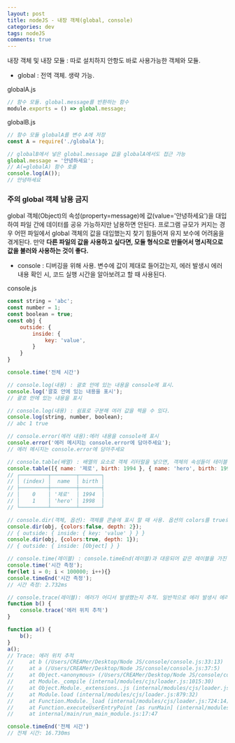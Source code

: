 ```yaml
---  
layout: post
title: nodeJS - 내장 객체(global, console)
categories: dev
tags: nodeJS
comments: true
---
```


내장 객체 및 내장 모듈 : 따로 설치하지 안항도 바로 사용가능한 객체와 모듈.

- global : 전역 객체. 생략 가능.

globalA.js
```javascript
// 함수 모듈. global.message를 반환하는 함수
module.exports = () => global.message;
```

globalB.js
```javascript
// 함수 모듈 globalA를 변수 A에 저장
const A = require('./globalA');

// globalB에서 넣은 global.message 값을 globalA에서도 접근 가능
global.message = '안녕하세요';
// A(=globalA) 함수 호출
console.log(A());
// 안녕하세요
```

### 주의 global 객체 남용 금지
global 객체(Object)의 속성(property=message)에 값(value='안녕하세요')을 대입하여 파일 간에 데이터를 공유 가능하지만 남용하면 안된다. 프로그램 규모가 커지는 경우 어떤 파일에서 global 객체의 값을 대입했는지 찾기 힘들어져 유지 보수에 어려움을 겪게된다. 만약 **다른 파일의 값을 사용하고 싶다면, 모듈 형식으로 만들어서 명시적으로 값을 불러와 사용하는 것이 좋다.**

- console : 디버깅을 위해 사용. 변수에 값이 제대로 들어갔는지, 에러 발생시 에러 내용 확인 시, 코드 실행 시간을 알아보려고 할 때 사용된다.

console.js
```javascript
const string = 'abc';
const number = 1;
const boolean = true;
const obj {
    outside: {
        inside: {
            key: 'value',
        }
    }
}

console.time('전체 시간')

// console.log(내용) : 괄호 안에 있는 내용을 console에 표시.
console.log('괄호 안에 있는 내용을 표시');
// 괄호 안에 있는 내용을 표시

// console.log(내용) : 쉼표로 구분해 여러 값을 찍을 수 있다.
console.log(string, number, boolean);
// abc 1 true

// console.error(에러 내용):에러 내용을 console에 표시
console.error('에러 메시지는 console.error에 담아주세요');
// 에러 메시지는 console.error에 담아주세요

// console.table(배열) : 배열의 요소로 객체 리터럴을 넣으면, 객체의 속성들이 테이블 형식으로 표현
console.table([{ name: '제로', birth: 1994 }, { name: 'hero', birth: 1998}])
// ┌─────────┬────────┬───────┐
// │ (index) │  name  │ birth │
// ├─────────┼────────┼───────┤
// │    0    │ '제로'  │ 1994  │
// │    1    │ 'hero' │ 1998  │
// └─────────┴────────┴───────┘

// console.dir(객체, 옵션): 객체를 콘솔에 표시 할 때 사용. 옵션의 colors를 true로 하면 콘솔에 색이 추가. depth는 객체 안의 객체를 몇 단계 까지 보여줄지를 결정하며 기본값은 2다.
console.dir(obj, {colors:false, depth: 2});
// { outside: { inside: { key: 'value' } } }
console.dir(obj, {colors:true, depth: 1});
// { outside: { inside: [Object] } }

// console.time(레이블) : console.timeEnd(레이블)과 대응되어 같은 레이블을 가진 time과 timeEnd 사이의 시간을 측정한다.
console.time('시간 측정');
for(let i = 0; i < 100000; i++){}
console.timeEnd('시간 측정');
// 시간 측정: 2.732ms

// console.trace(레이블): 에러가 어디서 발생했는지 추적. 일반적으로 에러 발생시 에러 위치를 알려주므로 자주 사용하지 않지만, 위치가 나오지 않는 경우 사용하면 좋다.
function b() {
    console.trace('에러 위치 추적')
}

function a() {
    b();
}
a();
// Trace: 에러 위치 추적
//     at b (/Users/CREAMer/Desktop/Node JS/console/console.js:33:13)
//     at a (/Users/CREAMer/Desktop/Node JS/console/console.js:37:5)
//     at Object.<anonymous> (/Users/CREAMer/Desktop/Node JS/console/console.js:39:1)
//     at Module._compile (internal/modules/cjs/loader.js:1015:30)
//     at Object.Module._extensions..js (internal/modules/cjs/loader.js:1035:10)
//     at Module.load (internal/modules/cjs/loader.js:879:32)
//     at Function.Module._load (internal/modules/cjs/loader.js:724:14)
//     at Function.executeUserEntryPoint [as runMain] (internal/modules/run_main.js:60:12)
//     at internal/main/run_main_module.js:17:47

console.timeEnd('전체 시간')
// 전체 시간: 16.730ms
```

